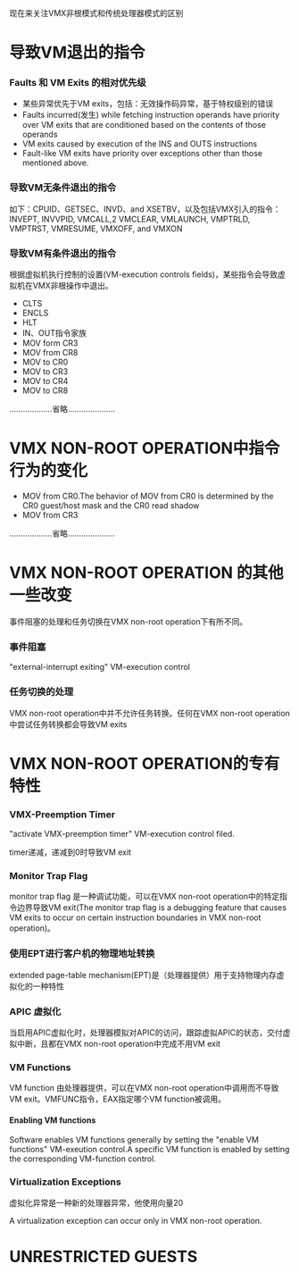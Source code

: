 现在来关注VMX非根模式和传统处理器模式的区别

# 导致VM退出的指令

### Faults 和 VM Exits 的相对优先级

- 某些异常优先于VM exits，包括：无效操作码异常，基于特权级别的错误
- Faults incurred(发生) while fetching instruction operands have priority over VM exits that are conditioned based on the contents of those operands
- VM exits caused by execution of the INS and OUTS instructions
- Fault-like VM exits have priority over exceptions other than those mentioned above.

### 导致VM无条件退出的指令

如下：CPUID、GETSEC、INVD、and XSETBV，以及包括VMX引入的指令：INVEPT, INVVPID, VMCALL,2 VMCLEAR, VMLAUNCH, VMPTRLD, VMPTRST, VMRESUME, VMXOFF, and VMXON

### 导致VM有条件退出的指令

根据虚拟机执行控制的设置(VM-execution controls fields)，某些指令会导致虚拟机在VMX非根操作中退出。

- CLTS
- ENCLS
- HLT
- IN、OUT指令家族
- MOV form CR3
- MOV from CR8
- MOV to CR0
- MOV to CR3
- MOV to CR4
- MOV to CR8

...................省略.....................

# VMX NON-ROOT OPERATION中指令行为的变化

- MOV from CR0.The behavior of MOV from CR0 is determined by the CR0 guest/host mask and the CR0 read shadow
- MOV from CR3 

...................省略.....................

# VMX NON-ROOT OPERATION 的其他一些改变

事件阻塞的处理和任务切换在VMX non-root operation下有所不同。

### 事件阻塞

"external-interrupt exiting" VM-execution control

### 任务切换的处理

VMX non-root operation中并不允许任务转换。任何在VMX non-root operation中尝试任务转换都会导致VM exits

# VMX NON-ROOT OPERATION的专有特性

### VMX-Preemption Timer

"activate VMX-preemption timer" VM-execution control filed.

timer递减，递减到0时导致VM exit

### Monitor Trap Flag

monitor trap flag 是一种调试功能，可以在VMX non-root operation中的特定指令边界导致VM exit(The monitor trap flag is a debugging feature that causes VM exits to occur on certain instruction boundaries in VMX non-root operation)。

### 使用EPT进行客户机的物理地址转换

extended page-table mechanism(EPT)是（处理器提供）用于支持物理内存虚拟化的一种特性

### APIC 虚拟化

当启用APIC虚拟化时，处理器模拟对APIC的访问，跟踪虚拟APIC的状态，交付虚拟中断，且都在VMX non-root operation中完成不用VM exit

### VM Functions

VM function 由处理器提供，可以在VMX non-root operation中调用而不导致VM exit。VMFUNC指令，EAX指定哪个VM function被调用。

#### Enabling VM functions

Software enables VM functions generally by setting the "enable VM functions" VM-exeution control.A specific VM function is enabled by setting the corresponding VM-function control.

### Virtualization Exceptions

虚拟化异常是一种新的处理器异常，他使用向量20

A virtualization exception can occur only in VMX non-root operation.

# UNRESTRICTED GUESTS